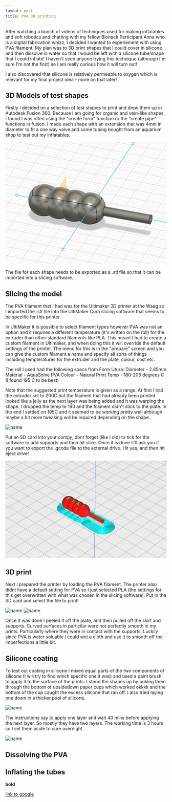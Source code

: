 ```yaml
---
layout: post
title: PVA 3D printing
---
```

After watching a bunch of videos of techniques used for making inflatables and soft robotics and chatting with my fellow Biohack Participant Anna who is a digital fabrication whizz, I decided I wanted to experiement with using PVA filament. My plan was to 3D print shapes that I could cover in silicone and then dissolve in water so that I would be left with a silicone tube/shape that I could inflate! I haven't seen anyone trying this technique (although I'm sure I'm not the first) so I am really curious how it will turn out! 

I also discovered that silicone is relatively permeable to oxygen which is relevant for my final project idea - more on that later! 

## 3D Models of test shapes

Firstly I decided on a selection of test shapes to print and drew them up in Autodesk Fusion 360. Because I am going for organic and vein-like shapes, I found I was often using the "create form" function or the "create pipe" functions in fusion. I made each shape with an extension that was 4mm in diameter to fit a one way valve and some tubing bought from an aquarium shop to test out my inflatables. 

![name](/images/PVAtest3Dmodel.png) 

The file for each shape needs to be exported as a .stl file so that it can be imported into a slicing software.

## Slicing the model

 The PVA filament that I had was for the Ultimaker 3D printer at the Waag so I imported the .stl file into the UltiMaker Cura slicing software that seems to be specific for this printer. 

In UltiMaker it is possible to select filament types however PVA was not an option and it requires a different temperature (it's written on the roll) for the extruder than other standard filaments like PLA. This meant I had to create a custom filament in Ultimaker, and when doing this it will override the default settings of the printer. The menu for this is in the "prepare" screen and you can give the custom filament a name and specify all sorts of things including tempteratures for the extruder and the plate, colour, cost etc. 

The roll I used had the following specs from Form Utura:
Diameter - 2.85mm
Material - AquaSolve PVA
Colour - Natural
Print Temp - 180-205 degrees C (I found 195 C to be best)

Note that the suggested print temperature is given as a range. At first I had the extruder set to 200C but the filament that had already been printed looked like a jelly as the next layer was being added and it was warping the shape. I dropped the temp to 190 and the filament didn't stick to the plate. In the end I settled on 195C and it seemed to be working pretty well although maybe a bit more tweaking will be required depending on the shape.

![name](/images/PVAtemptests.png) 

Put an SD card into your compy, dont forget (like I did) to tick for the software to add supports and then hit slice. Once it is done it'll ask you if you want to export the .gcode file to the external drive. Hit yes, and then hit eject drive! 

![name](/images/PVAtestslicer.png)

## 3D print

Next I prepared the printer by loading the PVA filament. The printer also didnt have a default setting for PVA so I just selected PLA (the settings for this get overwritten with what was chosen in the slicing software). Put in the SD card and select the file to print! 

![name](/images/PVAtestballs.png) 
![name](/images/PVAtestveins.png) 

Once it was done I peeled it off the plate, and then pulled off the skirt and supports. Curved surfaces in particilar were not perfectly smooth in my prints. Particularly where they were in contact with the supports. Luckily since PVA is water soluable I could wet a cloth and use it to smooth off the imperfections a little bit.

## Silicone coating

To test out coating in silicone I mixed equal parts of the two components of silicone (I will try to find which specific one it was) and used a paint brush to apply it to the surface of the prints. I stood the shapes up by poking them through the bottom of upsidedown paper cups which worked okkkk and the bottom of the cup caught the excess silicone that ran off. I also tried laying one down in a thicker pool of silicone. 

![name](/images/PVAtestsilicone.png) 

The instructions say to apply one layer and wait 40 mins before applying the next layer. So mostly they have two layers. The working time is 3 hours so I set them aside to cure overnight.

![name](/images/PVAtestsiliconegroup.png) 

## Dissolving the PVA

## Inflating the tubes

**bold**

[link to google](www.google.com)
